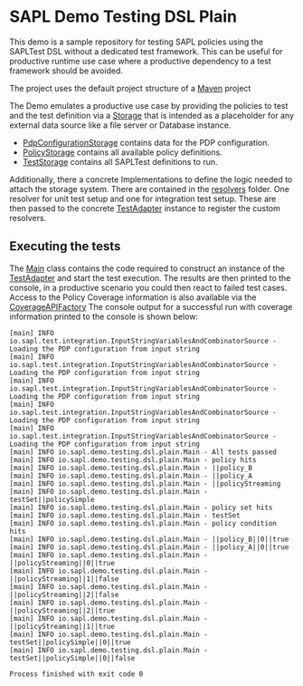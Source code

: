 # SAPL Demo Testing DSL Plain

This demo is a sample repository for testing SAPL policies using the SAPLTest DSL without a dedicated test framework.
This can be useful for productive runtime use case where a productive dependency to a test framework should be avoided.

The project uses the default project structure of a [Maven](https://maven.apache.org/) project

The Demo emulates a productive use case by providing the policies to test and the test definition via a 
[Storage](src/main/java/io/sapl/demo/testing/dsl/plain/storage) that is intended as a placeholder for any external data
source like a file server or Database instance.

- [PdpConfigurationStorage](src/main/java/io/sapl/demo/testing/dsl/plain/storage/PdpConfigurationStorage.java) contains data for the PDP configuration.
- [PolicyStorage](src/main/java/io/sapl/demo/testing/dsl/plain/storage/PolicyStorage.java) contains all available policy definitions.
- [TestStorage](src/main/java/io/sapl/demo/testing/dsl/plain/storage/TestStorage.java) contains all SAPLTest definitions to run.

Additionally, there a concrete Implementations to define the logic needed to attach the storage system. There are
contained in the [resolvers](src/main/java/io/sapl/demo/testing/dsl/plain/resolvers) folder. One resolver for unit test
setup and one for integration test setup. These are then passed to the concrete [TestAdapter](src/main/java/io/sapl/demo/testing/dsl/plain/TestAdapter.java)
instance to register the custom resolvers.

## Executing the tests

The [Main](src/main/java/io/sapl/demo/testing/dsl/plain/Main.java) class contains the code required to construct an 
instance of the [TestAdapter](src/main/java/io/sapl/demo/testing/dsl/plain/TestAdapter.java) and start the test execution.
The results are then printed to the console, in a productive scenario you could then react to failed test cases.
Access to the Policy Coverage information is also available via the [CoverageAPIFactory](https://github.com/heutelbeck/sapl-policy-engine/blob/master/sapl-coverage-api/src/main/java/io/sapl/test/coverage/api/CoverageAPIFactory.java)
The console output for a successful run with coverage information printed to the console is shown below:

    [main] INFO io.sapl.test.integration.InputStringVariablesAndCombinatorSource - Loading the PDP configuration from input string
    [main] INFO io.sapl.test.integration.InputStringVariablesAndCombinatorSource - Loading the PDP configuration from input string
    [main] INFO io.sapl.test.integration.InputStringVariablesAndCombinatorSource - Loading the PDP configuration from input string
    [main] INFO io.sapl.test.integration.InputStringVariablesAndCombinatorSource - Loading the PDP configuration from input string
    [main] INFO io.sapl.test.integration.InputStringVariablesAndCombinatorSource - Loading the PDP configuration from input string
    [main] INFO io.sapl.demo.testing.dsl.plain.Main - All tests passed
    [main] INFO io.sapl.demo.testing.dsl.plain.Main - policy hits
    [main] INFO io.sapl.demo.testing.dsl.plain.Main - ||policy_B
    [main] INFO io.sapl.demo.testing.dsl.plain.Main - ||policy_A
    [main] INFO io.sapl.demo.testing.dsl.plain.Main - ||policyStreaming
    [main] INFO io.sapl.demo.testing.dsl.plain.Main - testSet||policySimple
    [main] INFO io.sapl.demo.testing.dsl.plain.Main - policy set hits
    [main] INFO io.sapl.demo.testing.dsl.plain.Main - testSet
    [main] INFO io.sapl.demo.testing.dsl.plain.Main - policy condition hits
    [main] INFO io.sapl.demo.testing.dsl.plain.Main - ||policy_B||0||true
    [main] INFO io.sapl.demo.testing.dsl.plain.Main - ||policy_A||0||true
    [main] INFO io.sapl.demo.testing.dsl.plain.Main - ||policyStreaming||0||true
    [main] INFO io.sapl.demo.testing.dsl.plain.Main - ||policyStreaming||1||false
    [main] INFO io.sapl.demo.testing.dsl.plain.Main - ||policyStreaming||2||false
    [main] INFO io.sapl.demo.testing.dsl.plain.Main - ||policyStreaming||2||true
    [main] INFO io.sapl.demo.testing.dsl.plain.Main - ||policyStreaming||1||true
    [main] INFO io.sapl.demo.testing.dsl.plain.Main - testSet||policySimple||0||true
    [main] INFO io.sapl.demo.testing.dsl.plain.Main - testSet||policySimple||0||false
    
    Process finished with exit code 0

